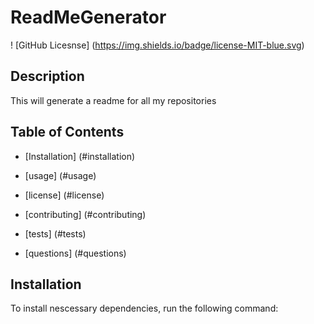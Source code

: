 # ReadMeGenerator
! [GitHub Licesnse] (https://img.shields.io/badge/license-MIT-blue.svg)

## Description

This will generate a readme for all my repositories

## Table of Contents       

* [Installation] (#installation)

* [usage] (#usage)

* [license] (#license)

* [contributing] (#contributing)

* [tests] (#tests)

* [questions] (#questions)

## Installation

To install nescessary dependencies, run the following command: